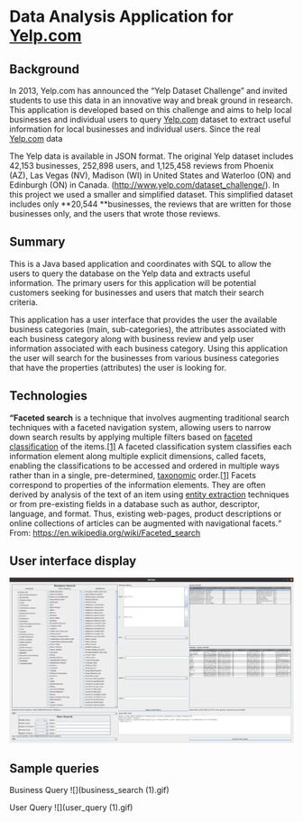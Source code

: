 # Data Analysis Application for [Yelp.com](http://yelp.com/)

## Background

 In 2013, Yelp.com has announced the “Yelp Dataset Challenge” and invited students to use this data in an innovative way and break ground in research. This application is developed based on this challenge and aims to help local businesses and individual users to  query [Yelp.com](http://yelp.com/) dataset to extract useful information for local businesses and individual users. Since the real [Yelp.com](http://yelp.com/) data 
 
The Yelp data is available in JSON format. The original Yelp dataset includes 42,153 businesses, 252,898 users, and 1,125,458 reviews from Phoenix (AZ), Las Vegas (NV), Madison (WI) in United States and Waterloo (ON) and Edinburgh (ON) in Canada. (http://www.yelp.com/dataset_challenge/). In this project we used a smaller and simplified dataset. This simplified dataset includes only **20,544 **businesses, the reviews that are written for those businesses only, and the users that wrote those reviews.  

## Summary

This is a Java based application and coordinates with SQL to allow the users to query the database on the Yelp data and extracts useful information. The primary users for this application will be potential customers seeking for businesses and users that match their search criteria. 

This application has a user interface that provides the user the available business categories (main, sub-categories), the attributes associated with each business category along with business review and yelp user information associated with each business category. Using this application the user will search for the businesses from various business categories that have the properties (attributes) the user is looking for. 


## Technologies  

**“Faceted search** is a technique that involves augmenting traditional search techniques with a faceted navigation system, allowing users to narrow down search results by applying multiple filters based on [faceted classification](https://en.wikipedia.org/wiki/Faceted_classification) of the items.[[1]](https://en.wikipedia.org/wiki/Faceted_search#cite_note-Faceted_Search-1) A faceted classification system classifies each information element along multiple explicit dimensions, called facets, enabling the classifications to be accessed and ordered in multiple ways rather than in a single, pre-determined, [taxonomic](https://en.wikipedia.org/wiki/Taxonomy_(general)) order.[[1]](https://en.wikipedia.org/wiki/Faceted_search#cite_note-Faceted_Search-1)
Facets correspond to properties of the information elements. They are often derived by analysis of the text of an item using [entity extraction](https://en.wikipedia.org/wiki/Entity_extraction) techniques or from pre-existing fields in a database such as author, descriptor, language, and format. Thus, existing web-pages, product descriptions or online collections of articles can be augmented with navigational facets.“  
From: https://en.wikipedia.org/wiki/Faceted_search

## User interface display
![](DataSample.png)

## Sample queries 

Business Query
![](business_search (1).gif)

User Query
![](user_query (1).gif)












